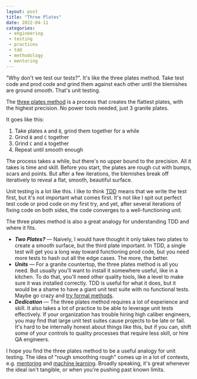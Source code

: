 ```yaml
---
layout: post
title: "Three Plates"
date: 2022-04-11
categories:
 - engineering
 - testing
 - practices
 - tdd
 - methodology
 - mentoring
---
```


"Why don't we test our tests?". It's like the three plates method. Take test code and
prod code and grind them against each other until the blemishes are ground smooth. That's unit testing.

The [three plates method](https://ericweinhoffer.com/blog/2017/7/30/the-whitworth-three-plates-method)
is a process that creates the flattest plates, with the highest precision. No power tools needed, 
just 3 granite plates. 

It goes like this:

1. Take plates `A` and `B`, grind them together for a while
2. Grind `B` and `C` together
3. Grind `C` and `A` together
4. Repeat until smooth enough

The process takes a while, but there's no upper bound to the precision. All it takes is time and skill.
Before you start, the plates are rough cut with bumps, scars and points. But 
after a few iterations, the blemishes break off iteratively to reveal a flat, smooth, beautiful surface.

Unit testing is a lot like this. I like to think [TDD][tdd] means that we write the test first, but it's
not important what comes first. It's not like I spit out perfect test code or prod code on my first try, 
and yet, after several iterations of fixing code on both sides, the code converges to a well-functioning
unit. 

The three plates method is also a great analogy for understanding TDD and where it fits. 

* _**Two Plates?**_ — Naively, I would have thought it only takes two plates to create a smooth surface,
    but the third plate important. In TDD, a single test will get you a long way toward functioning prod
    code, but you need more tests to hash out all the edge cases. The more, the better.
* _**Units**_ — For a granite countertop, the three plates method is all you need. But
    usually you'll want to install it somewhere useful, like in a kitchen. To do that, you'll need other
    quality tools, like a level to make sure it was installed correctly. TDD is useful for what it does, 
    but it would be a shame to have a giant unit test suite with no functional tests. Maybe go crazy and 
    [try formal methods][fm].
* _**Dedication**_ — The three plates method requires a lot of experience and skill. It also takes a lot of
    practice to be able to leverage unit tests effectively. If your organization has trouble hiring
    high caliber engineers, you may find that large unit test suites cause projects to be late or fail.
    It's hard to be internally honest about things like this, but if you can, shift some of your
    controls to quality processes that require less skill, or hire QA engineers.

I hope you find the three plates method to be a useful analogy for unit testing. The idea of "rough 
smoothing rough" comes up in a lot of contexts, e.g. [mentoring][m] and [machine learning][gan]. 
Broadly speaking, it's great whenever the ideal isn't tangible, or when you're pushing past known limits.

 [tdd]: https://www.agilealliance.org/glossary/tdd/#q=~(infinite~false~filters~(postType~(~'page~'post~'aa_book~'aa_event_session~'aa_experience_report~'aa_glossary~'aa_research_paper~'aa_video)~tags~(~'tdd))~searchTerm~'~sort~false~sortDirection~'asc~page~1)
 [fm]: https://learntla.com/introduction/
 [gan]: https://machinelearningmastery.com/what-are-generative-adversarial-networks-gans/
 [m]: https://www.evidencebasedmentoring.org/four-ways-mentoring-benefits-mentor/
